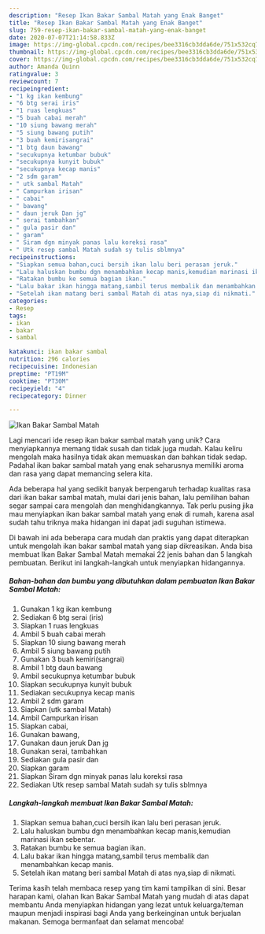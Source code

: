 ```yaml
---
description: "Resep Ikan Bakar Sambal Matah yang Enak Banget"
title: "Resep Ikan Bakar Sambal Matah yang Enak Banget"
slug: 759-resep-ikan-bakar-sambal-matah-yang-enak-banget
date: 2020-07-07T21:14:58.833Z
image: https://img-global.cpcdn.com/recipes/bee3316cb3dda6de/751x532cq70/ikan-bakar-sambal-matah-foto-resep-utama.jpg
thumbnail: https://img-global.cpcdn.com/recipes/bee3316cb3dda6de/751x532cq70/ikan-bakar-sambal-matah-foto-resep-utama.jpg
cover: https://img-global.cpcdn.com/recipes/bee3316cb3dda6de/751x532cq70/ikan-bakar-sambal-matah-foto-resep-utama.jpg
author: Amanda Quinn
ratingvalue: 3
reviewcount: 7
recipeingredient:
- "1 kg ikan kembung"
- "6 btg serai iris"
- "1 ruas lengkuas"
- "5 buah cabai merah"
- "10 siung bawang merah"
- "5 siung bawang putih"
- "3 buah kemirisangrai"
- "1 btg daun bawang"
- "secukupnya ketumbar bubuk"
- "secukupnya kunyit bubuk"
- "secukupnya kecap manis"
- "2 sdm garam"
- " utk sambal Matah"
- " Campurkan irisan"
- " cabai"
- " bawang"
- " daun jeruk Dan jg"
- " serai tambahkan"
- " gula pasir dan"
- " garam"
- " Siram dgn minyak panas lalu koreksi rasa"
- " Utk resep sambal Matah sudah sy tulis sblmnya"
recipeinstructions:
- "Siapkan semua bahan,cuci bersih ikan lalu beri perasan jeruk."
- "Lalu haluskan bumbu dgn menambahkan kecap manis,kemudian marinasi ikan sebentar."
- "Ratakan bumbu ke semua bagian ikan."
- "Lalu bakar ikan hingga matang,sambil terus membalik dan menambahkan kecap manis."
- "Setelah ikan matang beri sambal Matah di atas nya,siap di nikmati."
categories:
- Resep
tags:
- ikan
- bakar
- sambal

katakunci: ikan bakar sambal 
nutrition: 296 calories
recipecuisine: Indonesian
preptime: "PT19M"
cooktime: "PT30M"
recipeyield: "4"
recipecategory: Dinner

---
```



![Ikan Bakar Sambal Matah](https://img-global.cpcdn.com/recipes/bee3316cb3dda6de/751x532cq70/ikan-bakar-sambal-matah-foto-resep-utama.jpg)

Lagi mencari ide resep ikan bakar sambal matah yang unik? Cara menyiapkannya memang tidak susah dan tidak juga mudah. Kalau keliru mengolah maka hasilnya tidak akan memuaskan dan bahkan tidak sedap. Padahal ikan bakar sambal matah yang enak seharusnya memiliki aroma dan rasa yang dapat memancing selera kita.



Ada beberapa hal yang sedikit banyak berpengaruh terhadap kualitas rasa dari ikan bakar sambal matah, mulai dari jenis bahan, lalu pemilihan bahan segar sampai cara mengolah dan menghidangkannya. Tak perlu pusing jika mau menyiapkan ikan bakar sambal matah yang enak di rumah, karena asal sudah tahu triknya maka hidangan ini dapat jadi suguhan istimewa.


Di bawah ini ada beberapa cara mudah dan praktis yang dapat diterapkan untuk mengolah ikan bakar sambal matah yang siap dikreasikan. Anda bisa membuat Ikan Bakar Sambal Matah memakai 22 jenis bahan dan 5 langkah pembuatan. Berikut ini langkah-langkah untuk menyiapkan hidangannya.

<!--inarticleads1-->

##### Bahan-bahan dan bumbu yang dibutuhkan dalam pembuatan Ikan Bakar Sambal Matah:

1. Gunakan 1 kg ikan kembung
1. Sediakan 6 btg serai (iris)
1. Siapkan 1 ruas lengkuas
1. Ambil 5 buah cabai merah
1. Siapkan 10 siung bawang merah
1. Ambil 5 siung bawang putih
1. Gunakan 3 buah kemiri(sangrai)
1. Ambil 1 btg daun bawang
1. Ambil secukupnya ketumbar bubuk
1. Siapkan secukupnya kunyit bubuk
1. Sediakan secukupnya kecap manis
1. Ambil 2 sdm garam
1. Siapkan  (utk sambal Matah)
1. Ambil  Campurkan irisan
1. Siapkan  cabai,
1. Gunakan  bawang,
1. Gunakan  daun jeruk Dan jg
1. Gunakan  serai, tambahkan
1. Sediakan  gula pasir dan
1. Siapkan  garam
1. Siapkan  Siram dgn minyak panas lalu koreksi rasa
1. Sediakan  Utk resep sambal Matah sudah sy tulis sblmnya




<!--inarticleads2-->

##### Langkah-langkah membuat Ikan Bakar Sambal Matah:

1. Siapkan semua bahan,cuci bersih ikan lalu beri perasan jeruk.
1. Lalu haluskan bumbu dgn menambahkan kecap manis,kemudian marinasi ikan sebentar.
1. Ratakan bumbu ke semua bagian ikan.
1. Lalu bakar ikan hingga matang,sambil terus membalik dan menambahkan kecap manis.
1. Setelah ikan matang beri sambal Matah di atas nya,siap di nikmati.




Terima kasih telah membaca resep yang tim kami tampilkan di sini. Besar harapan kami, olahan Ikan Bakar Sambal Matah yang mudah di atas dapat membantu Anda menyiapkan hidangan yang lezat untuk keluarga/teman maupun menjadi inspirasi bagi Anda yang berkeinginan untuk berjualan makanan. Semoga bermanfaat dan selamat mencoba!
